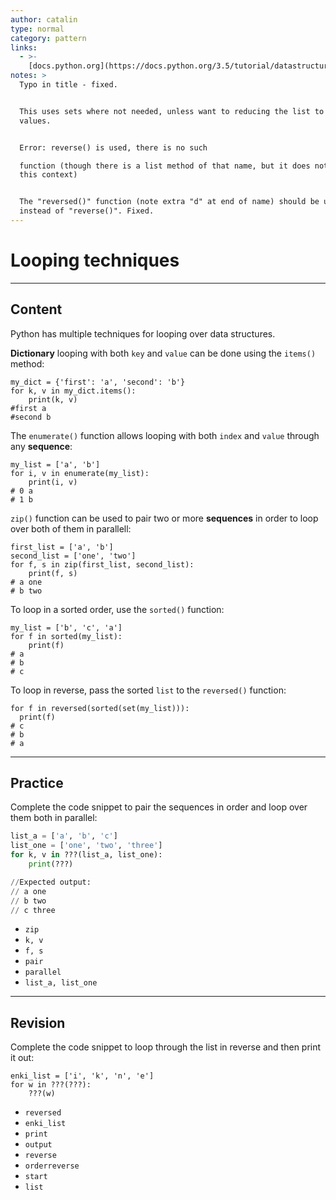 ```yaml
---
author: catalin
type: normal
category: pattern
links:
  - >-
    [docs.python.org](https://docs.python.org/3.5/tutorial/datastructures.html#looping-techniques){website}
notes: >
  Typo in title - fixed.


  This uses sets where not needed, unless want to reducing the list to unique
  values.


  Error: reverse() is used, there is no such

  function (though there is a list method of that name, but it does not work in
  this context)


  The "reversed()" function (note extra "d" at end of name) should be used
  instead of "reverse()". Fixed.
---
```


# Looping techniques


---

## Content

Python has multiple techniques for looping over data structures.

**Dictionary** looping with both `key` and `value` can be done using the `items()` method:

```plain-text
my_dict = {'first': 'a', 'second': 'b'}
for k, v in my_dict.items():
    print(k, v)
#first a
#second b
```

The `enumerate()` function allows looping with both `index` and `value` through any **sequence**:

```plain-text
my_list = ['a', 'b']
for i, v in enumerate(my_list):
    print(i, v)
# 0 a
# 1 b
```

`zip()` function can be used to pair two or more **sequences** in order to loop over both of them in parallell:

```plain-text
first_list = ['a', 'b']
second_list = ['one', 'two']
for f, s in zip(first_list, second_list):
    print(f, s)
# a one
# b two
```

To loop in a sorted order, use the `sorted()` function:

```plain-text
my_list = ['b', 'c', 'a']
for f in sorted(my_list):
    print(f)
# a
# b
# c
```

To loop in reverse, pass the sorted `list` to the `reversed()` function:

```plain-text
for f in reversed(sorted(set(my_list))):
  print(f)
# c
# b
# a
```


---

## Practice

Complete the code snippet to pair the sequences in order and loop over them both in parallel:

```python
list_a = ['a', 'b', 'c']
list_one = ['one', 'two', 'three']
for k, v in ???(list_a, list_one):
    print(???)

//Expected output:
// a one
// b two
// c three
```

- `zip`
- `k, v`
- `f, s`
- `pair`
- `parallel`
- `list_a, list_one`


---

## Revision

Complete the code snippet to loop through the list in reverse and then print it out:

```plain-text
enki_list = ['i', 'k', 'n', 'e']
for w in ???(???):
    ???(w)   

```

- `reversed`
- `enki_list`
- `print`
- `output`
- `reverse`
- `orderreverse`
- `start`
- `list`
